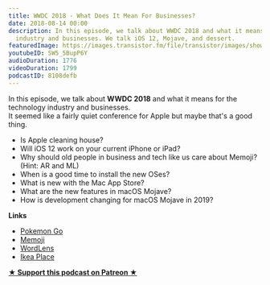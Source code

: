```yaml
---
title: WWDC 2018 - What Does It Mean For Businesses?
date: 2018-08-14 00:00
description: In this episode, we talk about WWDC 2018 and what it means for the technology
  industry and businesses. We talk iOS 12, Mojave, and dessert.
featuredImage: https://images.transistor.fm/file/transistor/images/show/122/full_1533929410-artwork.jpg
youtubeID: SW5_5BupP6Y
audioDuration: 1776
videoDuration: 1799
podcastID: 8108defb
---
```

<p>In this episode, we talk about <strong>WWDC 2018</strong> and what it means for the technology industry and businesses. <br>It seemed like a fairly quiet conference for Apple but maybe that's a good thing. </p><ul>
<li>Is Apple cleaning house?</li>
<li>Will iOS 12 work on your current iPhone or iPad?</li>
<li>Why should old people in business and tech like us care about Memoji? (Hint: AR and ML)</li>
<li>When is a good time to install the new OSes?</li>
<li>What is new with the Mac App Store?</li>
<li>What are the new features in macOS Mojave?</li>
<li>How is development changing for macOS Mojave in 2019?</li>
</ul><p><b>Links</b></p><ul>
<li>
<a href="https://www.pokemon.com/us/">Pokemon Go</a> </li>
<li>
<a href="https://www.apple.com/newsroom/2018/06/apple-previews-ios-12/">Memoji</a> </li>
<li><a href="https://questvisual.com">WordLens</a></li>
<li><a href="https://itunes.apple.com/us/app/ikea-place/id1279244498?mt=8">Ikea Place</a></li>
</ul><p><strong><a href="https://www.patreon.com/empowerappsshow" rel="payment" title="★ Support this podcast on Patreon ★">★ Support this podcast on Patreon ★</a></strong></p>
      
